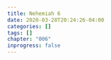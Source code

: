```yaml
---
title: Nehemiah 6
date: 2020-03-28T20:24:26-04:00
categories: []
tags: []
chapter: "006"
inprogress: false
---
```


